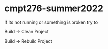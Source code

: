 # cmpt276-summer2022

If its not running or something is broken try to 

Build -> Clean Project

Build -> Rebuild Project
